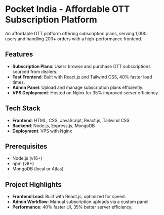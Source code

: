 # Pocket India - Affordable OTT Subscription Platform

An affordable OTT platform offering subscription plans, serving 1,000+ users and handling 200+ orders with a high-performance frontend.

## Features

- **Subscription Plans**: Users browse and purchase OTT subscriptions sourced from dealers.
- **Fast Frontend**: Built with React.js and Tailwind CSS, 40% faster load times.
- **Admin Panel**: Upload and manage subscription plans efficiently.
- **VPS Deployment**: Hosted on Nginx for 35% improved server efficiency.

## Tech Stack

- **Frontend**: HTML, CSS, JavaScript, React.js, Tailwind CSS
- **Backend**: Node.js, Express.js, MongoDB
- **Deployment**: VPS with Nginx

## Prerequisites

- Node.js (v16+)
- npm (v8+)
- MongoDB (local or Atlas)

## Project Highlights

- **Frontend Lead**: Built with React.js, optimized for speed.
- **Admin Workflow**: Manual subscription uploads via a custom panel.
- **Performance**: 40% faster UI, 35% better server efficiency.

